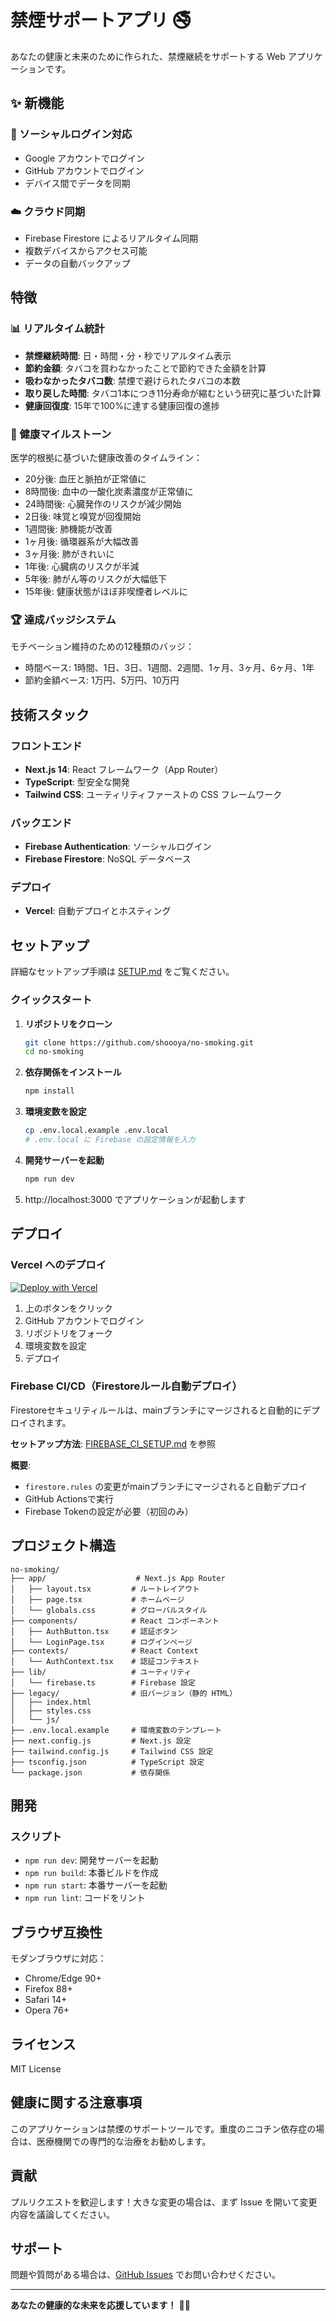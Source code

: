 # 禁煙サポートアプリ 🚭

あなたの健康と未来のために作られた、禁煙継続をサポートする Web アプリケーションです。

## ✨ 新機能

### 🔐 ソーシャルログイン対応
- Google アカウントでログイン
- GitHub アカウントでログイン
- デバイス間でデータを同期

### ☁️ クラウド同期
- Firebase Firestore によるリアルタイム同期
- 複数デバイスからアクセス可能
- データの自動バックアップ

## 特徴

### 📊 リアルタイム統計
- **禁煙継続時間**: 日・時間・分・秒でリアルタイム表示
- **節約金額**: タバコを買わなかったことで節約できた金額を計算
- **吸わなかったタバコ数**: 禁煙で避けられたタバコの本数
- **取り戻した時間**: タバコ1本につき11分寿命が縮むという研究に基づいた計算
- **健康回復度**: 15年で100%に達する健康回復の進捗

### 🏥 健康マイルストーン
医学的根拠に基づいた健康改善のタイムライン：
- 20分後: 血圧と脈拍が正常値に
- 8時間後: 血中の一酸化炭素濃度が正常値に
- 24時間後: 心臓発作のリスクが減少開始
- 2日後: 味覚と嗅覚が回復開始
- 1週間後: 肺機能が改善
- 1ヶ月後: 循環器系が大幅改善
- 3ヶ月後: 肺がきれいに
- 1年後: 心臓病のリスクが半減
- 5年後: 肺がん等のリスクが大幅低下
- 15年後: 健康状態がほぼ非喫煙者レベルに

### 🏆 達成バッジシステム
モチベーション維持のための12種類のバッジ：
- 時間ベース: 1時間、1日、3日、1週間、2週間、1ヶ月、3ヶ月、6ヶ月、1年
- 節約金額ベース: 1万円、5万円、10万円

## 技術スタック

### フロントエンド
- **Next.js 14**: React フレームワーク（App Router）
- **TypeScript**: 型安全な開発
- **Tailwind CSS**: ユーティリティファーストの CSS フレームワーク

### バックエンド
- **Firebase Authentication**: ソーシャルログイン
- **Firebase Firestore**: NoSQL データベース

### デプロイ
- **Vercel**: 自動デプロイとホスティング

## セットアップ

詳細なセットアップ手順は [SETUP.md](SETUP.md) をご覧ください。

### クイックスタート

1. **リポジトリをクローン**
   ```bash
   git clone https://github.com/shoooya/no-smoking.git
   cd no-smoking
   ```

2. **依存関係をインストール**
   ```bash
   npm install
   ```

3. **環境変数を設定**
   ```bash
   cp .env.local.example .env.local
   # .env.local に Firebase の設定情報を入力
   ```

4. **開発サーバーを起動**
   ```bash
   npm run dev
   ```

5. http://localhost:3000 でアプリケーションが起動します

## デプロイ

### Vercel へのデプロイ

[![Deploy with Vercel](https://vercel.com/button)](https://vercel.com/new/clone?repository-url=https%3A%2F%2Fgithub.com%2Fshoooya%2Fno-smoking)

1. 上のボタンをクリック
2. GitHub アカウントでログイン
3. リポジトリをフォーク
4. 環境変数を設定
5. デプロイ

### Firebase CI/CD（Firestoreルール自動デプロイ）

Firestoreセキュリティルールは、mainブランチにマージされると自動的にデプロイされます。

**セットアップ方法**: [FIREBASE_CI_SETUP.md](FIREBASE_CI_SETUP.md) を参照

**概要**:
- `firestore.rules` の変更がmainブランチにマージされると自動デプロイ
- GitHub Actionsで実行
- Firebase Tokenの設定が必要（初回のみ）

## プロジェクト構造

```
no-smoking/
├── app/                    # Next.js App Router
│   ├── layout.tsx         # ルートレイアウト
│   ├── page.tsx           # ホームページ
│   └── globals.css        # グローバルスタイル
├── components/            # React コンポーネント
│   ├── AuthButton.tsx     # 認証ボタン
│   └── LoginPage.tsx      # ログインページ
├── contexts/              # React Context
│   └── AuthContext.tsx    # 認証コンテキスト
├── lib/                   # ユーティリティ
│   └── firebase.ts        # Firebase 設定
├── legacy/                # 旧バージョン（静的 HTML）
│   ├── index.html
│   ├── styles.css
│   └── js/
├── .env.local.example     # 環境変数のテンプレート
├── next.config.js         # Next.js 設定
├── tailwind.config.js     # Tailwind CSS 設定
├── tsconfig.json          # TypeScript 設定
└── package.json           # 依存関係
```

## 開発

### スクリプト

- `npm run dev`: 開発サーバーを起動
- `npm run build`: 本番ビルドを作成
- `npm run start`: 本番サーバーを起動
- `npm run lint`: コードをリント

## ブラウザ互換性

モダンブラウザに対応：
- Chrome/Edge 90+
- Firefox 88+
- Safari 14+
- Opera 76+

## ライセンス

MIT License

## 健康に関する注意事項

このアプリケーションは禁煙のサポートツールです。重度のニコチン依存症の場合は、医療機関での専門的な治療をお勧めします。

## 貢献

プルリクエストを歓迎します！大きな変更の場合は、まず Issue を開いて変更内容を議論してください。

## サポート

問題や質問がある場合は、[GitHub Issues](https://github.com/shoooya/no-smoking/issues) でお問い合わせください。

---

**あなたの健康的な未来を応援しています！** 💪✨
